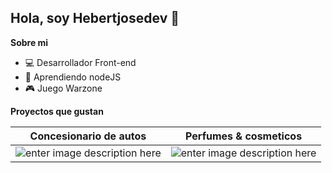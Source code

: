 ## Hola, soy Hebertjosedev 👋

**Sobre mi** 

- :computer: Desarrollador Front-end
- :blue_book: Aprendiendo nodeJS
- 🎮 Juego Warzone

**Proyectos que gustan**


|Concesionario de autos     |Perfumes & cosmeticos |
|--|--|
| ![enter image description here](https://i.ibb.co/Wy0JRRh/concesionario-newwwww.jpg) |![enter image description here](https://i.ibb.co/9q6wdB3/perfumeria-pc.jpg)  |










